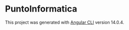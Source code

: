 # PuntoInformatica

This project was generated with [Angular CLI](https://github.com/angular/angular-cli) version 14.0.4.


